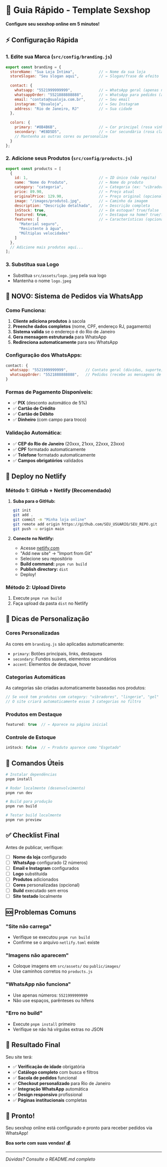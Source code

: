 # 🚀 Guia Rápido - Template Sexshop

**Configure seu sexshop online em 5 minutos!**

## ⚡ Configuração Rápida

### 1. **Edite sua Marca** (`src/config/branding.js`)

```javascript
export const branding = {
  storeName: "Sua Loja Íntima",           // ← Nome da sua loja
  storeSlogan: "Seu slogan aqui",         // ← Slogan/frase de efeito
  
  contact: {
    whatsapp: "5521999999999",            // ← WhatsApp geral (apenas números)
    whatsappOrder: "5521888888888",       // ← WhatsApp para pedidos (apenas números)
    email: "contato@sualoja.com.br",      // ← Seu email
    instagram: "@sualoja",                // ← Seu Instagram
    address: "Rio de Janeiro, RJ"         // ← Sua cidade
  },
  
  colors: {
    primary: "#8B4B6B",                   // ← Cor principal (rosa vinho)
    secondary: "#E8D5D5",                 // ← Cor secundária (rosa claro)
    // Mantenha as outras cores ou personalize
  }
};
```

### 2. **Adicione seus Produtos** (`src/config/products.js`)

```javascript
export const products = [
  {
    id: 1,                                // ← ID único (não repita)
    name: "Nome do Produto",              // ← Nome do produto
    category: "categoria",                // ← Categoria (ex: "vibradores", "lingerie")
    price: 89.90,                         // ← Preço atual
    originalPrice: 129.90,                // ← Preço original (opcional, para desconto)
    image: "/images/produto1.jpg",        // ← Caminho da imagem
    description: "Descrição detalhada",   // ← Descrição completa
    inStock: true,                        // ← Em estoque? true/false
    featured: true,                       // ← Destaque na home? true/false
    features: [                           // ← Características (opcional)
      "Material seguro",
      "Resistente à água",
      "Múltiplas velocidades"
    ]
  },
  // Adicione mais produtos aqui...
];
```

### 3. **Substitua sua Logo**
- Substitua `src/assets/logo.jpeg` pela sua logo
- Mantenha o nome `logo.jpeg`

## 🛒 **NOVO: Sistema de Pedidos via WhatsApp**

### Como Funciona:
1. **Cliente adiciona produtos** à sacola
2. **Preenche dados completos** (nome, CPF, endereço RJ, pagamento)
3. **Sistema valida** se o endereço é do Rio de Janeiro
4. **Gera mensagem estruturada** para WhatsApp
5. **Redireciona automaticamente** para seu WhatsApp

### Configuração dos WhatsApps:
```javascript
contact: {
  whatsapp: "5521999999999",        // Contato geral (dúvidas, suporte)
  whatsappOrder: "5521888888888",   // Pedidos (recebe as mensagens de compra)
}
```

### Formas de Pagamento Disponíveis:
- ✅ **PIX** (desconto automático de 5%)
- ✅ **Cartão de Crédito**
- ✅ **Cartão de Débito**  
- ✅ **Dinheiro** (com campo para troco)

### Validação Automática:
- ✅ **CEP do Rio de Janeiro** (20xxx, 21xxx, 22xxx, 23xxx)
- ✅ **CPF** formatado automaticamente
- ✅ **Telefone** formatado automaticamente
- ✅ **Campos obrigatórios** validados

## 📱 Deploy no Netlify

### Método 1: GitHub + Netlify (Recomendado)
1. **Suba para o GitHub:**
   ```bash
   git init
   git add .
   git commit -m "Minha loja online"
   git remote add origin https://github.com/SEU_USUARIO/SEU_REPO.git
   git push -u origin main
   ```

2. **Conecte no Netlify:**
   - Acesse [netlify.com](https://netlify.com)
   - "Add new site" → "Import from Git"
   - Selecione seu repositório
   - **Build command:** `pnpm run build`
   - **Publish directory:** `dist`
   - Deploy!

### Método 2: Upload Direto
1. Execute `pnpm run build`
2. Faça upload da pasta `dist` no Netlify

## 🎨 Dicas de Personalização

### **Cores Personalizadas**
As cores em `branding.js` são aplicadas automaticamente:
- `primary`: Botões principais, links, destaques
- `secondary`: Fundos suaves, elementos secundários
- `accent`: Elementos de destaque, hover

### **Categorias Automáticas**
As categorias são criadas automaticamente baseadas nos produtos:
```javascript
// Se você tem produtos com category: "vibradores", "lingerie", "gel"
// O site criará automaticamente essas 3 categorias no filtro
```

### **Produtos em Destaque**
```javascript
featured: true  // ← Aparece na página inicial
```

### **Controle de Estoque**
```javascript
inStock: false  // ← Produto aparece como "Esgotado"
```

## 🔧 Comandos Úteis

```bash
# Instalar dependências
pnpm install

# Rodar localmente (desenvolvimento)
pnpm run dev

# Build para produção
pnpm run build

# Testar build localmente
pnpm run preview
```

## ✅ Checklist Final

Antes de publicar, verifique:

- [ ] **Nome da loja** configurado
- [ ] **WhatsApp** configurado (2 números)
- [ ] **Email e Instagram** configurados
- [ ] **Logo** substituída
- [ ] **Produtos** adicionados
- [ ] **Cores** personalizadas (opcional)
- [ ] **Build** executado sem erros
- [ ] **Site testado** localmente

## 🆘 Problemas Comuns

### **"Site não carrega"**
- Verifique se executou `pnpm run build`
- Confirme se o arquivo `netlify.toml` existe

### **"Imagens não aparecem"**
- Coloque imagens em `src/assets/` ou `public/images/`
- Use caminhos corretos no `products.js`

### **"WhatsApp não funciona"**
- Use apenas números: `5521999999999`
- Não use espaços, parênteses ou hífens

### **"Erro no build"**
- Execute `pnpm install` primeiro
- Verifique se não há vírgulas extras no JSON

## 🎯 Resultado Final

Seu site terá:
- ✅ **Verificação de idade** obrigatória
- ✅ **Catálogo completo** com busca e filtros
- ✅ **Sacola de pedidos** funcional
- ✅ **Checkout personalizado** para Rio de Janeiro
- ✅ **Integração WhatsApp** automática
- ✅ **Design responsivo** profissional
- ✅ **Páginas institucionais** completas

## 🚀 Pronto!

Seu sexshop online está configurado e pronto para receber pedidos via WhatsApp!

**Boa sorte com suas vendas! 💰**

---

*Dúvidas? Consulte o README.md completo*

